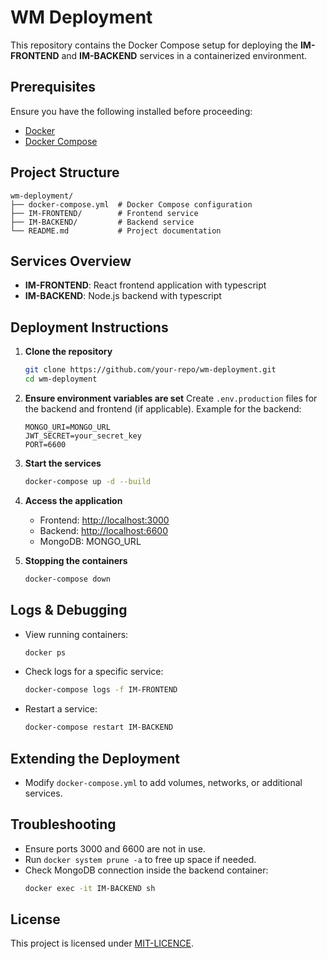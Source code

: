 # WM Deployment

This repository contains the Docker Compose setup for deploying the **IM-FRONTEND** and **IM-BACKEND** services in a containerized environment.

## Prerequisites

Ensure you have the following installed before proceeding:
- [Docker](https://www.docker.com/get-started)
- [Docker Compose](https://docs.docker.com/compose/install/)

## Project Structure

```
wm-deployment/
├── docker-compose.yml  # Docker Compose configuration
├── IM-FRONTEND/        # Frontend service
├── IM-BACKEND/         # Backend service
└── README.md           # Project documentation
```

## Services Overview

- **IM-FRONTEND**: React frontend application with typescript
- **IM-BACKEND**: Node.js backend with typescript

## Deployment Instructions

1. **Clone the repository**
   ```sh
   git clone https://github.com/your-repo/wm-deployment.git
   cd wm-deployment
   ```

2. **Ensure environment variables are set**
   Create `.env.production` files for the backend and frontend (if applicable). Example for the backend:
   ```env
   MONGO_URI=MONGO_URL
   JWT_SECRET=your_secret_key
   PORT=6600
   ```

3. **Start the services**
   ```sh
   docker-compose up -d --build
   ```

4. **Access the application**
   - Frontend: [http://localhost:3000](http://localhost:3000)
   - Backend: [http://localhost:6600](http://localhost:6600)
   - MongoDB: MONGO_URL

5. **Stopping the containers**
   ```sh
   docker-compose down
   ```

## Logs & Debugging
- View running containers:
  ```sh
  docker ps
  ```
- Check logs for a specific service:
  ```sh
  docker-compose logs -f IM-FRONTEND
  ```
- Restart a service:
  ```sh
  docker-compose restart IM-BACKEND
  ```

## Extending the Deployment
- Modify `docker-compose.yml` to add volumes, networks, or additional services.

## Troubleshooting
- Ensure ports 3000 and 6600 are not in use.
- Run `docker system prune -a` to free up space if needed.
- Check MongoDB connection inside the backend container:
  ```sh
  docker exec -it IM-BACKEND sh
  ```

## License
This project is licensed under [MIT-LICENCE](MIT-LICENCE).

